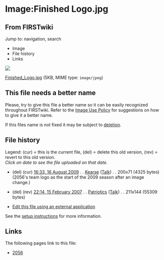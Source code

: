 # Image:Finished Logo.jpg

## From FIRSTwiki

Jump to: navigation, search

- Image
- File history
- Links

![](/media/d/dd/Finished_Logo.jpg)

[Finished_Logo.jpg](/media/d/dd/Finished_Logo.jpg "Finished Logo.jpg") (5KB, MIME type: `image/jpeg`)

## This file needs a better name

Please, try to give this file a better name so it can be easily recognized throughout FIRSTwiki. Refer to the [Image Use Policy](FIRSTwiki:Image_use_policy "FIRSTwiki:Image use policy") for suggestions on how to give it a better name.

If this files name is not fixed it may be subject to [deletion](Category:Candidates_for_speedy_deletion "Category:Candidates for speedy deletion").

## File history

Legend: (cur) = this is the current file, (del) = delete this old version, (rev) = revert to this old version.<br>
_Click on date to see the file uploaded on that date_.

- (del) (cur) [16:33, 16 August 2009](/media/d/dd/Finished_Logo.jpg "/media/d/dd/Finished Logo.jpg") . . [Kearse](/index.php?title=User:Kearse&action=edit "User:Kearse") ([Talk](/index.php?title=User_talk:Kearse&action=edit "User talk:Kearse")) . . 200x71 (4325 bytes) (2056's team logo as the start of the 2009 season after an image change.)
- (del) (rev) [22:14, 15 February 2007](/media/archive/d/dd/20090816163349%21Finished_Logo.jpg "/media/archive/d/dd/20090816163349!Finished Logo.jpg") . . [Patriotics](/index.php?title=User:Patriotics&action=edit "User:Patriotics") ([Talk](/index.php?title=User_talk:Patriotics&action=edit "User talk:Patriotics")) . . 211x144 (55309 bytes)

- [Edit this file using an external application](/index.php?title=Image:Finished_Logo.jpg&action=edit&externaledit=true&mode=file "Image:Finished Logo.jpg")

See the [setup instructions](http://meta.wikimedia.org/wiki/Help:External_editors "http://meta.wikimedia.org/wiki/Help:External_editors") for more information.

## Links

The following pages link to this file:

- [2056](2056 "2056")

